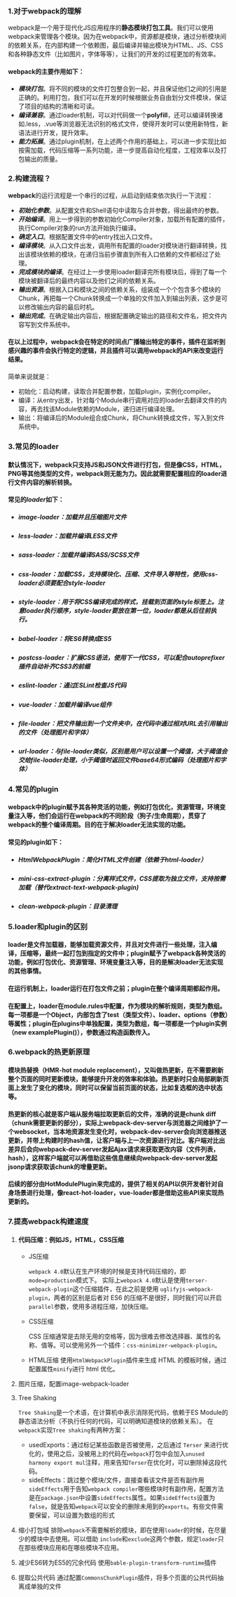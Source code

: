 ### 1.对于webpack的理解

webpack是一个用于现代化JS应用程序的**静态模块打包工具**。我们可以使用webpack来管理各个模块。因为在webpack中，资源都是模块，通过分析模块间的依赖关系，在内部构建一个依赖图，最后编译并输出模块为HTML、JS、CSS和各种静态文件（比如图片，字体等等），让我们的开发的过程更加的有效率。

#### webpack的主要作用如下：

- ***模块打包***。将不同的模块的文件打包整合到一起，并且保证他们之间的引用是正确的。利用打包，我们可以在开发的时候根据业务自由划分文件模块，保证了项目的结构的清晰和可读。
- ***编译兼容***。通过loader机制，可以对代码做一个**polyfill**，还可以编译转换诸如.less，.vue等浏览器无法识别的格式文件，使得开发时可以使用新特性，新语法进行开发，提升效率。
- ***能力拓展***。通过plugin机制，在上述两个作用的基础上，可以进一步实现比如按需加载，代码压缩等一系列功能，进一步提高自动化程度，工程效率以及打包输出的质量。

### 2.构建流程？

**webpack**的运行流程是一个串行的过程，从启动到结束依次执行一下流程：

- ***初始化参数***。从配置文件和Shell语句中读取与合并参数，得出最终的参数。
- ***开始编译***。用上一步得到的参数初始化Compiler对象，加载所有配置的插件，执行Compiler对象的run方法开始执行编译。
- ***确定入口***。根据配置文件中的entry找出入口文件。
- ***编译模块***。从入口文件出发，调用所有配置的loader对模块进行翻译转换，找出该模块依赖的模块，在递归当前步骤直到所有入口依赖的文件都经过了处理。
- ***完成模块的编译***。在经过上一步使用loader翻译完所有模块后，得到了每一个模块被翻译后的最终内容以及他们之间的依赖关系。
- ***输出资源***。根据入口和模块之间的依赖关系，组装成一个个包含多个模块的Chunk，再把每一个Chunk转换成一个单独的文件加入到输出列表，这步是可以修改输出内容的最后时机。
- ***输出完成***。在确定输出内容后，根据配置确定输出的路径和文件名，把文件内容写到文件系统中。

#### 在以上过程中，webpack会在特定的时间点广播输出特定的事件，插件在监听到感兴趣的事件会执行特定的逻辑，并且插件可以调用webpack的API来改变运行结果。

简单来说就是：

- 初始化：启动构建，读取合并配置参数，加载plugin，实例化compiler。
- 编译：从entry出发，针对每个Module串行调用对应的loader去翻译文件的内容，再去找该Module依赖的Module，递归进行编译处理。
- 输出：将编译后的Module组合成Chunk，将Chunk转换成文件，写入到文件系统中。

### 3.常见的loader

#### 默认情况下，webpack只支持JS和JSON文件进行打包，但是像CSS，HTML，PNG等其他类型的文件，webpack则无能为力。因此就需要配置相应的loader进行文件内容的解析转换。

#### 常见的***loader***如下：

- ##### image-loader：加载并且压缩图片文件

- ##### less-loader：加载并编译LESS文件

- ##### sass-loader：加载并编译SASS/SCSS文件

- ##### css-loader：加载CSS，支持模块化、压缩、文件导入等特性，使用css-loader必须要配合style-loader

- ##### style-loader：用于将CSS编译完成的样式，挂载到页面的style标签上。注意loader执行顺序，style-loader要放在第一位，loader都是从后往前执行。

- ##### babel-loader：将ES6转换成ES5

- ##### postcss-loader：扩展CSS语法，使用下一代CSS，可以配合autoprefixer插件自动补齐CSS3的前缀

- ##### eslint-loader：通过ESLint检查JS代码

- ##### vue-loader：加载并编译vue组件

- ##### file-loader：把文件输出到一个文件夹中，在代码中通过相对URL去引用输出的文件（处理图片和字体）

- ##### url-loader：与file-loader类似，区别是用户可以设置一个阈值，大于阈值会交给file-loader处理，小于阈值时返回文件base64形式编码（处理图片和字体）

### 4.常见的plugin

#### webpack中的plugin赋予其各种灵活的功能，例如打包优化，资源管理，环境变量注入等，他们会运行在webpack的不同阶段（狗子/生命周期），贯穿了webpack的整个编译周期。目的在于解决loader无法实现的功能。

#### 常见的plugin如下：

- ##### HtmlWebpackPlugin：简化HTML文件创建（依赖于html-loader）

- ##### mini-css-extract-plugin：分离样式文件，CSS提取为独立文件，支持按需加载（替代extract-text-webpack-plugin)

- ##### clean-webpack-plugin：目录清理

### 5.loader和plugin的区别

#### loader是文件加载器，能够加载资源文件，并且对文件进行一些处理，注入编译，压缩等，最终一起打包到指定的文件中；plugin赋予了webpack各种灵活的功能，例如打包优化、资源管理、环境变量注入等，目的是解决loader无法实现的其他事情。

#### 在运行机制上，loader运行在打包文件之前；plugin在整个编译周期都起作用。

#### 在配置上，loader在module.rules中配置，作为模块的解析规则，类型为数组。每一项都是一个Object，内部包含了test（类型文件）、loader、options（参数）等属性；plugin在plugins中单独配置，类型为数组，每一项都是一个plugin实例（new examplePlugin()），参数通过构造函数传入。

### 6.webpack的热更新原理

#### 模块热替换（HMR-hot module replacement），又叫做热更新，在不需要刷新整个页面的同时更新模块，能够提升开发的效率和体验。热更新时只会局部刷新页面上发生了变化的模块，同时可以保留当前页面的状态，比如复选框的选中状态等。

#### 热更新的核心就是客户端从服务端拉取更新后的文件，准确的说是chunk diff（chunk需要更新的部分），实际上webpack-dev-server与浏览器之间维护了一个websocket，当本地资源发生变化时，webpack-dev-server会向浏览器推送更新，并带上构建时的hash值，让客户端与上一次资源进行对比。客户端对比出差异后会向webpack-dev-server发起Ajax请求来获取更改内容（文件列表，hash），这样客户端就可以再借助这些信息继续向webpack-dev-server发起jsonp请求获取该chunk的增量更新。

#### 后续的部分由HotModulePlugin来完成的，提供了相关的API以供开发者针对自身场景进行处理，像react-hot-loader，vue-loader都是借助这些API来实现热更新的。

### 7.提高webpack构建速度

1. #### 代码压缩：例如JS，HTML，CSS压缩

   - JS压缩

     `webpack 4.0`默认在生产环境的时候是支持代码压缩的，即`mode=production`模式下。 实际上`webpack 4.0`默认是使用`terser-webpack-plugin`这个压缩插件，在此之前是使用 `uglifyjs-webpack-plugin`，两者的区别是后者对 ES6 的压缩不是很好，同时我们可以开启 `parallel`参数，使用多进程压缩，加快压缩。

   - CSS压缩

     CSS 压缩通常是去除无用的空格等，因为很难去修改选择器、属性的名称、值等。可以使用另外一个插件：`css-minimizer-webpack-plugin`。

   - HTML压缩
     使用`HtmlWebpackPlugin`插件来生成 HTML 的模板时候，通过配置属性`minify`进行 html 优化。

2. 图片压缩，配置image-webpack-loader

3. Tree Shaking

   `Tree Shaking`是一个术语，在计算机中表示消除死代码，依赖于ES Module的静态语法分析（不执行任何的代码，可以明确知道模块的依赖关系）。 在`webpack`实现`Tree shaking`有两种方案：

   - usedExports：通过标记某些函数是否被使用，之后通过 `Terser` 来进行优化的，使用之后，没被用上的代码在`webpack`打包中会加入`unused harmony export mul`注释，用来告知`Terser`在优化时，可以删除掉这段代码。
   - sideEffects：跳过整个模块/文件，直接查看该文件是否有副作用
      `sideEffects`用于告知`webpack compiler`哪些模块时有副作用，配置方法是在`package.json`中设置`sideEffects`属性。如果`sideEffects`设置为`false`，就是告知`webpack`可以安全的删除未用到的`exports`。有些文件需要保留，可以设置为数组的形式

4. 缩小打包域
   排除`webpack`不需要解析的模块，即在使用`loader`的时候，在尽量少的模块中去使用。可以借助 `include`和`exclude`这两个参数，规定`loader`只在那些模块应用和在哪些模块不应用。

5. 减少ES6转为ES5的冗余代码
   使用`bable-plugin-transform-runtime`插件

6. 提取公共代码
   通过配置`CommonsChunkPlugin`插件，将多个页面的公共代码抽离成单独的文件
